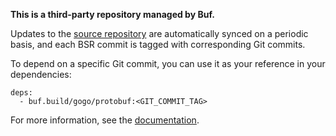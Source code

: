 **This is a third-party repository managed by Buf.**

Updates to the [source repository](https://github.com/gogo/protobuf) are automatically synced on a
periodic basis, and each BSR commit is tagged with corresponding Git commits.

To depend on a specific Git commit, you can use it as your reference in your dependencies:

```
deps:
  - buf.build/gogo/protobuf:<GIT_COMMIT_TAG>
```

For more information, see the [documentation](https://docs.buf.build/bsr/overview).
